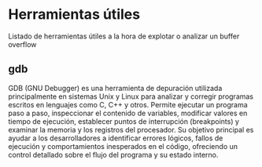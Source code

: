 # Herramientas útiles
Listado de herramientas útiles a la hora de explotar o analizar un buffer overflow

## gdb
GDB (GNU Debugger) es una herramienta de depuración utilizada principalmente en sistemas Unix y Linux para analizar y corregir programas escritos en lenguajes como C, C++ y otros. Permite ejecutar un programa paso a paso, inspeccionar el contenido de variables, modificar valores en tiempo de ejecución, establecer puntos de interrupción (breakpoints) y examinar la memoria y los registros del procesador. Su objetivo principal es ayudar a los desarrolladores a identificar errores lógicos, fallos de ejecución y comportamientos inesperados en el código, ofreciendo un control detallado sobre el flujo del programa y su estado interno.
